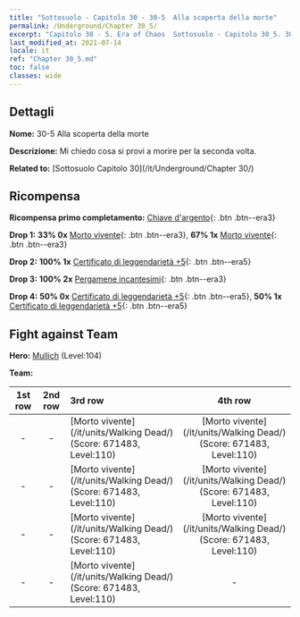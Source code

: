 ```yaml
---
title: "Sottosuolo - Capitolo 30 - 30-5  Alla scoperta della morte"
permalink: /Underground/Chapter 30_5/
excerpt: "Capitolo 30 - 5. Era of Chaos  Sottosuolo - Capitolo 30_5. 30-5  Alla scoperta della morte"
last_modified_at: 2021-07-14
locale: it
ref: "Chapter 30_5.md"
toc: false
classes: wide
---
```


## Dettagli

 **Nome:** 30-5  Alla scoperta della morte

 **Descrizione:**       Mi chiedo cosa si provi a morire per la seconda volta.

 **Related to:** [Sottosuolo Capitolo 30](/it/Underground/Chapter 30/)

## Ricompensa

 **Ricompensa primo completamento:** [Chiave d'argento](/ItemsIT/con_693/){: .btn .btn--era3}

 **Drop 1:** **33% 0x** [Morto vivente](/ItemsIT/unt_209/){: .btn .btn--era3}, **67% 1x** [Morto vivente](/ItemsIT/unt_209/){: .btn .btn--era3}

 **Drop 2:** **100% 1x** [Certificato di leggendarietà +5](/ItemsIT/mat_102/){: .btn .btn--era5}

 **Drop 3:** **100% 2x** [Pergamene incantesimi](/ItemsIT/con_694/){: .btn .btn--era3}

 **Drop 4:** **50% 0x** [Certificato di leggendarietà +5](/ItemsIT/mat_102/){: .btn .btn--era5}, **50% 1x** [Certificato di leggendarietà +5](/ItemsIT/mat_102/){: .btn .btn--era5}


## Fight against Team
 **Hero:** [Mullich](/it/heroes/Mullich/) (Level:104)

 **Team:**


  | 1st row | 2nd row | 3rd row | 4th row |
  |:----:|:----:|:----|:----:|
  | - | - | [Morto vivente](/it/units/Walking Dead/) (Score: 671483, Level:110)  | [Morto vivente](/it/units/Walking Dead/) (Score: 671483, Level:110)  |
  | - | - | [Morto vivente](/it/units/Walking Dead/) (Score: 671483, Level:110)  | [Morto vivente](/it/units/Walking Dead/) (Score: 671483, Level:110)  |
  | - | - | [Morto vivente](/it/units/Walking Dead/) (Score: 671483, Level:110)  | [Morto vivente](/it/units/Walking Dead/) (Score: 671483, Level:110)  |
  | - | - | [Morto vivente](/it/units/Walking Dead/) (Score: 671483, Level:110)  | - |


